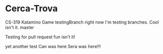 # Cerca-Trova
CS-319 Katamino Game
testingBranch
right now I'm testing branches. Cool isn't it. master

Testing for pull request fun isn't it!

yet another test
Can was here
Sera was here!!!
